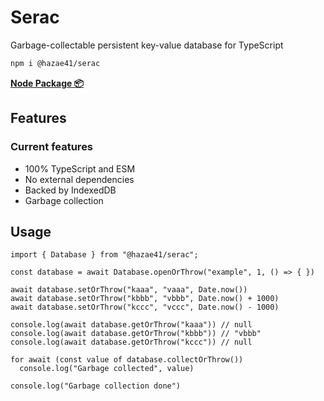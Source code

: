 # Serac

Garbage-collectable persistent key-value database for TypeScript

```bash
npm i @hazae41/serac
```

[**Node Package 📦**](https://www.npmjs.com/package/@hazae41/serac)

## Features

### Current features
- 100% TypeScript and ESM
- No external dependencies
- Backed by IndexedDB
- Garbage collection

## Usage

```tsx
import { Database } from "@hazae41/serac";

const database = await Database.openOrThrow("example", 1, () => { })

await database.setOrThrow("kaaa", "vaaa", Date.now())
await database.setOrThrow("kbbb", "vbbb", Date.now() + 1000)
await database.setOrThrow("kccc", "vccc", Date.now() - 1000)

console.log(await database.getOrThrow("kaaa")) // null
console.log(await database.getOrThrow("kbbb")) // "vbbb"
console.log(await database.getOrThrow("kccc")) // null

for await (const value of database.collectOrThrow())
  console.log("Garbage collected", value)

console.log("Garbage collection done")
```